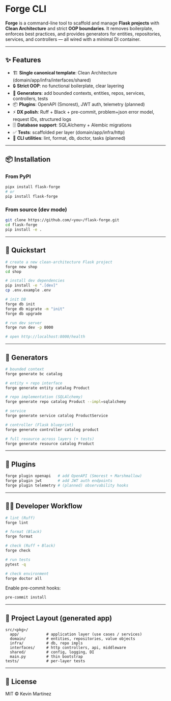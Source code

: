 # Forge CLI

**Forge** is a command-line tool to scaffold and manage **Flask projects** with **Clean Architecture** and strict **OOP boundaries**.
It removes boilerplate, enforces best practices, and provides generators for entities, repositories, services, and controllers — all wired with a minimal DI container.

---

## ✨ Features

- 🏗️ **Single canonical template**: Clean Architecture (domain/app/infra/interfaces/shared)
- 🔒 **Strict OOP**: no functional boilerplate, clear layering
- 🧩 **Generators**: add bounded contexts, entities, repos, services, controllers, tests
- 📦 **Plugins**: OpenAPI (Smorest), JWT auth, telemetry (planned)
- ⚡ **DX polish**: Ruff + Black + pre-commit, problem+json error model, request IDs, structured logs
- 🗄️ **Database support**: SQLAlchemy + Alembic migrations
- ✅ **Tests**: scaffolded per layer (domain/app/infra/http)
- 🔧 **CLI utilities**: lint, format, db, doctor, tasks (planned)

---

## 📦 Installation

### From PyPI

```bash
pipx install flask-forge
# or
pip install flask-forge
```

### From source (dev mode)

```bash
git clone https://github.com/<you>/flask-forge.git
cd flask-forge
pip install -e .
```

---

## 🚀 Quickstart

```bash
# create a new clean-architecture Flask project
forge new shop
cd shop

# install dev dependencies
pip install -e ".[dev]"
cp .env.example .env

# init DB
forge db init
forge db migrate -m "init"
forge db upgrade

# run dev server
forge run dev -p 8000

# open http://localhost:8000/health
```

---

## 🧩 Generators

```bash
# bounded context
forge generate bc catalog

# entity + repo interface
forge generate entity catalog Product

# repo implementation (SQLAlchemy)
forge generate repo catalog Product --impl=sqlalchemy

# service
forge generate service catalog ProductService

# controller (Flask blueprint)
forge generate controller catalog product

# full resource across layers (+ tests)
forge generate resource catalog Product
```

---

## 🔌 Plugins

```bash
forge plugin openapi   # add OpenAPI (Smorest + Marshmallow)
forge plugin jwt       # add JWT auth endpoints
forge plugin telemetry # (planned) observability hooks
```

---

## 🧑‍💻 Developer Workflow

```bash
# lint (Ruff)
forge lint

# format (Black)
forge format

# check (Ruff + Black)
forge check

# run tests
pytest -q

# check environment
forge doctor all
```

Enable pre-commit hooks:

```bash
pre-commit install
```

---

## 📂 Project Layout (generated app)

```
src/<pkg>/
  app/            # application layer (use cases / services)
  domain/         # entities, repositories, value objects
  infra/          # db, repo impls
  interfaces/     # http controllers, api, middleware
  shared/         # config, logging, DI
  main.py         # thin bootstrap
tests/            # per-layer tests
```

---

## 📜 License

MIT © Kevin Martinez

